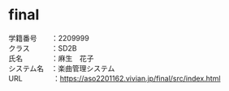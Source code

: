 # final
学籍番号　　：2209999<br>
クラス　　　：SD2B<br>
氏名　　　　：麻生　花子<br>
システム名　：楽曲管理システム<br>
URL　　　　 ：https://aso2201162.vivian.jp/final/src/index.html
